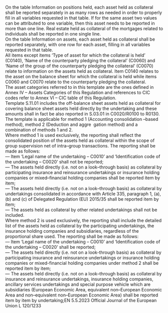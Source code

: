  
On the table Information on positions held, each asset held as collateral shall be reported separately in as many rows as 
needed in order to properly fill in all variables requested in that table. If for the same asset two values can be attributed 
to one variable, then this asset needs to be reported in more than one line. Real estate held as collateral of the 
mortgages related to individuals shall be reported in one single line.  
On the table Information on assets, each asset held as collateral shall be reported separately, with one row for each 
asset, filling in all variables requested in that table.  
All items except items ‘Type of asset for which the collateral is held’ (C0140), ‘Name of the counterparty pledging the 
collateral’ (C0060) and ‘Name of the group of the counterparty pledging the collateral’ (C0070) relate to information on 
the assets held as collateral. Item C0140 relates to the asset on the balance sheet for which the collateral is held while 
items C0060 and C0070 relate to the counterparty pledging the collateral.  
The asset categories referred to in this template are the ones defined in Annex IV – Assets Categories of this Regulation 
and references to CIC codes refer to Annex VI – CIC table of this Regulation.  
Template S.11.01 includes the off-balance sheet assets held as collateral for covering balance sheet assets held directly by 
the undertaking and these amounts shall in fact be also reported in S.03.01 in C0020/R0100 to R0130.  
The template is applicable for method 1 (Accounting consolidation –based method), method 2 (Deduction and aggre ­
gation method) and a combination of methods 1 and 2.  
Where method 1 is used exclusively, the reporting shall reflect the consolidated position of the assets held as collateral 
within the scope of group supervision net of intra–group transactions. The reporting shall be made as follows:  
— Item ‘Legal name of the undertaking – C0010’ and ‘Identification code of the undertaking – C0020’ shall not be 
reported;  
— The assets held directly (i.e. not on a look–through basis) as collateral by participating insurance and reinsurance 
undertakings or insurance holding companies or mixed–financial holding companies shall be reported item by item;  
— The assets held directly (i.e. not on a look–through basis) as collateral by undertakings consolidated in accordance 
with Article 335, paragraph 1, (a), (b) and (c) of Delegated Regulation (EU) 2015/35 shall be reported item by item;  
— The assets held as collateral by other related undertakings shall not be included.  
Where method 2 is used exclusively, the reporting shall include the detailed list of the assets held as collateral by the 
participating undertakings, the insurance holding companies and subsidiaries, regardless of the proportional share used. 
The reporting shall be made as follows:  
— Item ‘Legal name of the undertaking – C0010’ and ‘Identification code of the undertaking – C0020’ shall be 
reported;  
— The assets held directly (i.e. not on a look-through basis) as collateral by participating insurance and reinsurance 
undertakings or insurance holding companies or mixed-financial holding companies under method 2 shall be 
reported item by item;  
— The assets held directly (i.e. not on a look–through basis) as collateral by insurance and reinsurance undertakings, 
insurance holding companies, ancillary services undertakings and special purpose vehicle which are subsidiaries 
(European Economic Area, equivalent non–European Economic Area and non–equivalent non–European Economic 
Area) shall be reported item by item by undertaking;EN  5.5.2023 Official Journal of the European Union L 120/1233